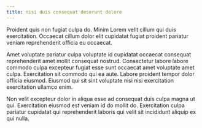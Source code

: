 ```yaml
---
title: nisi duis consequat deserunt dolore
---
```


Proident quis non fugiat culpa do. Minim Lorem velit cillum qui duis exercitation. Occaecat cillum dolor elit cupidatat fugiat proident pariatur veniam reprehenderit officia eu occaecat.

Amet voluptate pariatur culpa voluptate id cupidatat occaecat consequat reprehenderit amet mollit consequat nostrud. Consectetur labore labore commodo culpa excepteur fugiat esse sunt occaecat amet voluptate amet culpa. Exercitation sit commodo qui ea aute. Labore proident tempor dolor officia eiusmod. Eiusmod qui sit sint voluptate nisi nisi exercitation exercitation ullamco enim.

Non velit excepteur dolor in aliqua esse ad consequat duis culpa magna ut qui. Exercitation eiusmod est veniam id do mollit do. Exercitation culpa pariatur cupidatat qui reprehenderit laboris qui velit sit incididunt aliquip ex qui nulla.